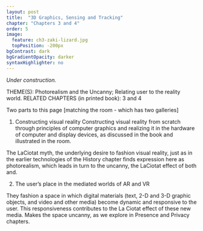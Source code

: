 ```yaml
---
layout: post
title:  "3D Graphics, Sensing and Tracking"
chapter: "Chapters 3 and 4"
order: 5
image:
  feature: ch3-zaki-lizard.jpg
  topPosition: -200px
bgContrast: dark
bgGradientOpacity: darker
syntaxHighlighter: no
---
```


_Under construction._

THEME(S):  Photorealism and the Uncanny; Relating user to the reality world.
RELATED CHAPTERS (in printed book): 3 and 4

Two parts to this page [matching the room - which has two galleries]

1. Constructing visual reality
Constructing visual reality from scratch through principles of computer graphics and realizing it in the hardware of computer and display devices, as discussed in the book and illustrated in the room. 

The LaCiotat myth, the underlying desire to fashion visual reality,  just as in the earlier technologies of the History chapter finds expression here as photorealism, which leads in turn to the uncanny, the LaCiotat effect of both and. 

2. The user’s place in the mediated worlds of AR and VR

They fashion a space in which digital materials (text, 2-D and 3-D graphic objects, and video and other media) become dynamic and responsive to the user. This responsiveness contributes to the La Ciotat effect of these new media. Makes the space uncanny, as we explore in Presence and Privacy chapters. 
